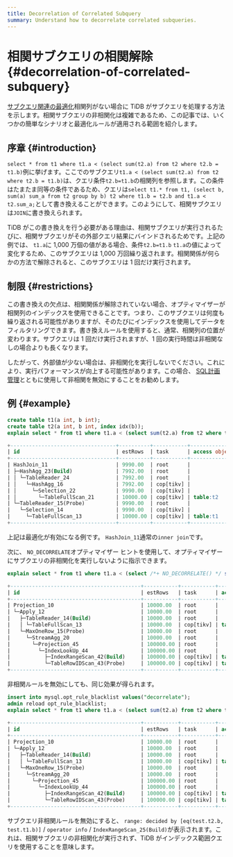 ```yaml
---
title: Decorrelation of Correlated Subquery
summary: Understand how to decorrelate correlated subqueries.
---
```


# 相関サブクエリの相関解除 {#decorrelation-of-correlated-subquery}

[サブクエリ関連の最適化](/subquery-optimization.md)相関列がない場合に TiDB がサブクエリを処理する方法を示します。相関サブクエリの非相関化は複雑であるため、この記事では、いくつかの簡単なシナリオと最適化ルールが適用される範囲を紹介します。

## 序章 {#introduction}

`select * from t1 where t1.a < (select sum(t2.a) from t2 where t2.b = t1.b)`例に挙げます。ここでのサブクエリ`t1.a < (select sum(t2.a) from t2 where t2.b = t1.b)`は、クエリ条件`t2.b=t1.b`の相関列を参照します。この条件はたまたま同等の条件であるため、クエリは`select t1.* from t1, (select b, sum(a) sum_a from t2 group by b) t2 where t1.b = t2.b and t1.a < t2.sum_a;`として書き換えることができます。このようにして、相関サブクエリは`JOIN`に書き換えられます。

TiDB がこの書き換えを行う必要がある理由は、相関サブクエリが実行されるたびに、相関サブクエリがその外部クエリ結果にバインドされるためです。上記の例では、 `t1.a`に 1,000 万個の値がある場合、条件`t2.b=t1.b` `t1.a`の値によって変化するため、このサブクエリは 1,000 万回繰り返されます。相関関係が何らかの方法で解除されると、このサブクエリは 1 回だけ実行されます。

## 制限 {#restrictions}

この書き換えの欠点は、相関関係が解除されていない場合、オプティマイザーが相関列のインデックスを使用できることです。つまり、このサブクエリは何度も繰り返される可能性がありますが、そのたびにインデックスを使用してデータをフィルタリングできます。書き換えルールを使用すると、通常、相関列の位置が変わります。サブクエリは 1 回だけ実行されますが、1 回の実行時間は非相関なしの場合よりも長くなります。

したがって、外部値が少ない場合は、非相関化を実行しないでください。これにより、実行パフォーマンスが向上する可能性があります。この場合、 [SQL計画管理](/sql-plan-management.md)とともに使用して非相関を無効にすることをお勧めします。

## 例 {#example}


```sql
create table t1(a int, b int);
create table t2(a int, b int, index idx(b));
explain select * from t1 where t1.a < (select sum(t2.a) from t2 where t2.b = t1.b);
```

```sql
+----------------------------------+----------+-----------+---------------+-----------------------------------------------------------------------------------------+
| id                               | estRows  | task      | access object | operator info                                                                           |
+----------------------------------+----------+-----------+---------------+-----------------------------------------------------------------------------------------+
| HashJoin_11                      | 9990.00  | root      |               | inner join, equal:[eq(test.t1.b, test.t2.b)], other cond:lt(cast(test.t1.a), Column#7)  |
| ├─HashAgg_23(Build)              | 7992.00  | root      |               | group by:test.t2.b, funcs:sum(Column#8)->Column#7, funcs:firstrow(test.t2.b)->test.t2.b |
| │ └─TableReader_24               | 7992.00  | root      |               | data:HashAgg_16                                                                         |
| │   └─HashAgg_16                 | 7992.00  | cop[tikv] |               | group by:test.t2.b, funcs:sum(test.t2.a)->Column#8                                      |
| │     └─Selection_22             | 9990.00  | cop[tikv] |               | not(isnull(test.t2.b))                                                                  |
| │       └─TableFullScan_21       | 10000.00 | cop[tikv] | table:t2      | keep order:false, stats:pseudo                                                          |
| └─TableReader_15(Probe)          | 9990.00  | root      |               | data:Selection_14                                                                       |
|   └─Selection_14                 | 9990.00  | cop[tikv] |               | not(isnull(test.t1.b))                                                                  |
|     └─TableFullScan_13           | 10000.00 | cop[tikv] | table:t1      | keep order:false, stats:pseudo                                                          |
+----------------------------------+----------+-----------+---------------+-----------------------------------------------------------------------------------------+

```

上記は最適化が有効になる例です。 `HashJoin_11`通常の`inner join`です。

次に、 `NO_DECORRELATE`オプティマイザー ヒントを使用して、オプティマイザーにサブクエリの非相関化を実行しないように指示できます。


```sql
explain select * from t1 where t1.a < (select /*+ NO_DECORRELATE() */ sum(t2.a) from t2 where t2.b = t1.b);
```

```sql
+------------------------------------------+-----------+-----------+------------------------+--------------------------------------------------------------------------------------+
| id                                       | estRows   | task      | access object          | operator info                                                                        |
+------------------------------------------+-----------+-----------+------------------------+--------------------------------------------------------------------------------------+
| Projection_10                            | 10000.00  | root      |                        | test.t1.a, test.t1.b                                                                 |
| └─Apply_12                               | 10000.00  | root      |                        | CARTESIAN inner join, other cond:lt(cast(test.t1.a, decimal(10,0) BINARY), Column#7) |
|   ├─TableReader_14(Build)                | 10000.00  | root      |                        | data:TableFullScan_13                                                                |
|   │ └─TableFullScan_13                   | 10000.00  | cop[tikv] | table:t1               | keep order:false, stats:pseudo                                                       |
|   └─MaxOneRow_15(Probe)                  | 10000.00  | root      |                        |                                                                                      |
|     └─StreamAgg_20                       | 10000.00  | root      |                        | funcs:sum(Column#14)->Column#7                                                       |
|       └─Projection_45                    | 100000.00 | root      |                        | cast(test.t2.a, decimal(10,0) BINARY)->Column#14                                     |
|         └─IndexLookUp_44                 | 100000.00 | root      |                        |                                                                                      |
|           ├─IndexRangeScan_42(Build)     | 100000.00 | cop[tikv] | table:t2, index:idx(b) | range: decided by [eq(test.t2.b, test.t1.b)], keep order:false, stats:pseudo         |
|           └─TableRowIDScan_43(Probe)     | 100000.00 | cop[tikv] | table:t2               | keep order:false, stats:pseudo                                                       |
+------------------------------------------+-----------+-----------+------------------------+--------------------------------------------------------------------------------------+
```

非相関ルールを無効にしても、同じ効果が得られます。


```sql
insert into mysql.opt_rule_blacklist values("decorrelate");
admin reload opt_rule_blacklist;
explain select * from t1 where t1.a < (select sum(t2.a) from t2 where t2.b = t1.b);
```

```sql
+------------------------------------------+-----------+-----------+------------------------+--------------------------------------------------------------------------------------+
| id                                       | estRows   | task      | access object          | operator info                                                                        |
+------------------------------------------+-----------+-----------+------------------------+--------------------------------------------------------------------------------------+
| Projection_10                            | 10000.00  | root      |                        | test.t1.a, test.t1.b                                                                 |
| └─Apply_12                               | 10000.00  | root      |                        | CARTESIAN inner join, other cond:lt(cast(test.t1.a, decimal(10,0) BINARY), Column#7) |
|   ├─TableReader_14(Build)                | 10000.00  | root      |                        | data:TableFullScan_13                                                                |
|   │ └─TableFullScan_13                   | 10000.00  | cop[tikv] | table:t1               | keep order:false, stats:pseudo                                                       |
|   └─MaxOneRow_15(Probe)                  | 10000.00  | root      |                        |                                                                                      |
|     └─StreamAgg_20                       | 10000.00  | root      |                        | funcs:sum(Column#14)->Column#7                                                       |
|       └─Projection_45                    | 100000.00 | root      |                        | cast(test.t2.a, decimal(10,0) BINARY)->Column#14                                     |
|         └─IndexLookUp_44                 | 100000.00 | root      |                        |                                                                                      |
|           ├─IndexRangeScan_42(Build)     | 100000.00 | cop[tikv] | table:t2, index:idx(b) | range: decided by [eq(test.t2.b, test.t1.b)], keep order:false, stats:pseudo         |
|           └─TableRowIDScan_43(Probe)     | 100000.00 | cop[tikv] | table:t2               | keep order:false, stats:pseudo                                                       |
+------------------------------------------+-----------+-----------+------------------------+--------------------------------------------------------------------------------------+
```

サブクエリ非相関ルールを無効にすると、 `range: decided by [eq(test.t2.b, test.t1.b)]` / `operator info` / `IndexRangeScan_25(Build)`が表示されます。これは、相関サブクエリの非相関化が実行されず、TiDB がインデックス範囲クエリを使用することを意味します。
